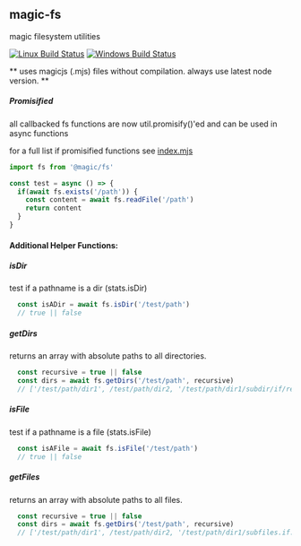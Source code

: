 ## magic-fs

magic filesystem utilities

[![Linux Build Status][travis-image]][travis-url]
[![Windows Build Status][appveyor-image]][appveyor-url]

**
  uses magicjs (.mjs) files without compilation.
  always use latest node version.
**

##### Promisified
all callbacked fs functions are now util.promisify()'ed
and can be used in async functions

for a full list if promisified functions see
[index.mjs](https://github.com/magic/fs/blob/master/src/index.mjs)
```javascript
import fs from '@magic/fs'

const test = async () => {
  if(await fs.exists('/path')) {
    const content = await fs.readFile('/path')
    return content
  }
}
```

#### Additional Helper Functions:

##### isDir
test if a pathname is a dir (stats.isDir)
```javascript
  const isADir = await fs.isDir('/test/path')
  // true || false
```

##### getDirs
returns an array with absolute paths to all directories.
```javascript
  const recursive = true || false
  const dirs = await fs.getDirs('/test/path', recursive)
  // ['/test/path/dir1', /test/path/dir2, '/test/path/dir1/subdir/if/recursive']
```

##### isFile
test if a pathname is a file (stats.isFile)
```javascript
  const isAFile = await fs.isFile('/test/path')
  // true || false
```

##### getFiles
returns an array with absolute paths to all files.
```javascript
  const recursive = true || false
  const dirs = await fs.getDirs('/test/path', recursive)
  // ['/test/path/dir1', /test/path/dir2, '/test/path/dir1/subfiles.if.recursive']
```


[travis-image]: https://img.shields.io/travis/jaeh/node-zopfli-es/master.svg?label=Linux%20build
[travis-url]: https://travis-ci.org/jaeh/node-zopfli-es
[appveyor-image]: https://img.shields.io/appveyor/ci/jaeh/node-zopfli-es/master.svg?label=Windows%20build
[appveyor-url]: https://ci.appveyor.com/project/jaeh/node-zopfli-es/branch/master
